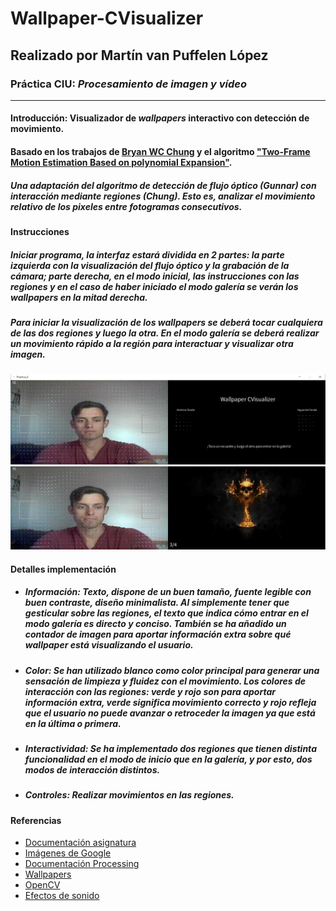 # Wallpaper-CVisualizer
## Realizado por Martín van Puffelen López
### Práctica  CIU: *Procesamiento de imagen y vídeo*
___

#### Introducción: Visualizador de *wallpapers* interactivo con detección de movimiento.
#### Basado en los trabajos de [Bryan WC Chung](https://www.researchgate.net/publication/319307779_Pro_Processing_for_Images_and_Computer_Vision_with_OpenCV) y el algoritmo ["Two-Frame Motion Estimation Based on polynomial Expansion"](https://link.springer.com/chapter/10.1007/3-540-45103-X_50).
##### Una adaptación del algoritmo de detección de flujo óptico (Gunnar) con interacción mediante regiones (Chung). Esto es, analizar el movimiento relativo de los pixeles entre fotogramas consecutivos.


#### Instrucciones
##### Iniciar programa, la interfaz estará dividida en 2 partes: la parte izquierda con la visualización del flujo óptico y la grabación de la cámara; parte derecha, en el modo inicial, las instrucciones con las regiones y en el caso de haber iniciado el modo *galería* se verán los wallpapers en la mitad derecha. 
##### Para iniciar la visualización de los wallpapers se deberá tocar cualquiera de las dos regiones y luego la otra. En el modo *galería* se deberá realizar un movimiento rápido a la región para interactuar y visualizar otra imagen.


![Inicio](https://github.com/martinvplopez/Wallpaper-CVisualizer/blob/main/Practica_6/capInit.png)
![Galería](https://github.com/martinvplopez/Wallpaper-CVisualizer/blob/main/Practica_6/capGaleria.png)

#### Detalles implementación
- ##### **Información**: *Texto*, dispone de un buen tamaño, fuente legible con buen contraste, diseño minimalista. Al simplemente tener que gesticular sobre las regiones, el texto que indica cómo entrar en el modo *galería* es directo y conciso. También se ha añadido un *contador* de imagen para aportar información extra sobre qué wallpaper está visualizando el usuario.
- ##### **Color**: Se han utilizado blanco como color principal para generar una sensación de limpieza y fluidez con el movimiento. Los colores de interacción con las regiones: verde y rojo son para aportar información extra, verde significa movimiento correcto y rojo refleja que el usuario no puede avanzar o retroceder la imagen ya que está en la última o primera.
- ##### **Interactividad**: Se ha implementado dos regiones que tienen distinta funcionalidad en el modo de inicio que en la *galería*, y por esto, dos modos de interacción distintos. 
- ##### **Controles**: Realizar movimientos en las regiones.

#### Referencias
- [Documentación asignatura](https://github.com/otsedom/otsedom.github.io/blob/main/CIU/P6/README.md)
- [Imágenes de Google](https://www.google.com/imghp?hl=EN)
- [Documentación Processing](https://processing.org/reference)
- [Wallpapers](https://www.wallpapersafari.com)
- [OpenCV](https://docs.opencv.org/3.4/dc/d6b/group__video__track.html)
- [Efectos de sonido](https://freesound.org/)
